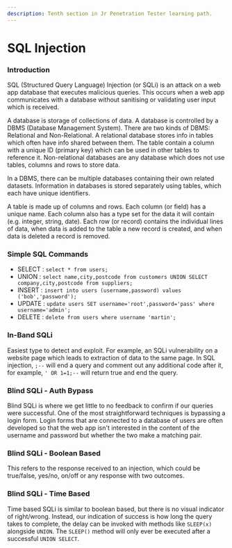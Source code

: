 ```yaml
---
description: Tenth section in Jr Penetration Tester learning path.
---
```


# SQL Injection

### Introduction

SQL (Structured Query Language) Injection (or SQLi) is an attack on a web app database that executes malicious queries. This occurs when a web app communicates with a database without sanitising or validating user input which is received.

A database is storage of collections of data. A database is controlled by a DBMS (Database Management System). There are two kinds of DBMS: Relational and Non-Relational. A relational database stores info in tables which often have info shared between them. The table contain a column with a unique ID (primary key) which can be used in other tables to reference it. Non-relational databases are any database which does not use tables, columns and rows to store data.

In a DBMS, there can be multiple databases containing their own related datasets. Information in databases is stored separately using tables, which each have unique identifiers.&#x20;

A table is made up of columns and rows. Each column (or field) has a unique name. Each column also has a type set for the data it will contain (e.g. integer, string, date). Each row (or record) contains the individual lines of data, when data is added to the table a new record is created, and when data is deleted a record is removed.

### Simple SQL Commands

* SELECT : `select * from users;`
* UNION : `select name,city,postcode from customers UNION SELECT company,city,postcode from suppliers;`
* INSERT : `insert into users (username,password) values ('bob','password');`
* UPDATE : `update users SET username='root',password='pass' where username='admin';`
* DELETE : `delete from users where username 'martin';`

### In-Band SQLi

Easiest type to detect and exploit. For example, an SQLi vulnerability on a website page which leads to extraction of data to the same page. In SQL injection, `;--` will end a query and comment out any additional code after it, for example, `' OR 1=1;--` will return true and end the query.

### Blind SQLi - Auth Bypass

Blind SQLi is where we get little to no feedback to confirm if our queries were successful. One of the most straightforward techniques is bypassing a login form. Login forms that are connected to a database of users are often developed so that the web app isn't interested in the content of the username and password but whether the two make a matching pair.&#x20;

### Blind SQLi - Boolean Based

This refers to the response received to an injection, which could be true/false, yes/no, on/off or any response with two outcomes.&#x20;

### Blind SQLi - Time Based

Time based SQLi is similar to boolean based, but there is no visual indicator of right/wrong. Instead, our indication of success is how long the query takes to complete, the delay can be invoked with methods like `SLEEP(x)` alongside `UNION`. The `SLEEP()` method will only ever be executed after a successful `UNION SELECT`.

